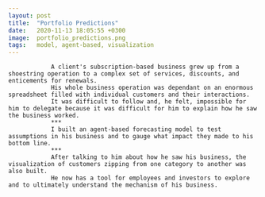 ```yaml
---
layout: post
title:  "Portfolio Predictions"
date:   2020-11-13 18:05:55 +0300
image:  portfolio_predictions.png
tags:   model, agent-based, visualization
---
```

                A client's subscription-based business grew up from a shoestring operation to a complex set of services, discounts, and enticements for renewals.
                His whole business operation was dependant on an enormous spreadsheet filled with individual customers and their interactions.
                It was difficult to follow and, he felt, impossible for him to delegate because it was difficult for him to explain how he saw the business worked.
                ***
                I built an agent-based forecasting model to test assumptions in his business and to gauge what impact they made to his bottom line.
                ***
                After talking to him about how he saw his business, the visualization of customers zipping from one category to another was also built.
                He now has a tool for employees and investors to explore and to ultimately understand the mechanism of his business.
  
